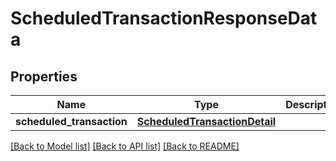 # ScheduledTransactionResponseData

## Properties
Name | Type | Description | Notes
------------ | ------------- | ------------- | -------------
**scheduled_transaction** | [**ScheduledTransactionDetail**](ScheduledTransactionDetail.md) |  | 

[[Back to Model list]](../README.md#documentation-for-models) [[Back to API list]](../README.md#documentation-for-api-endpoints) [[Back to README]](../README.md)



